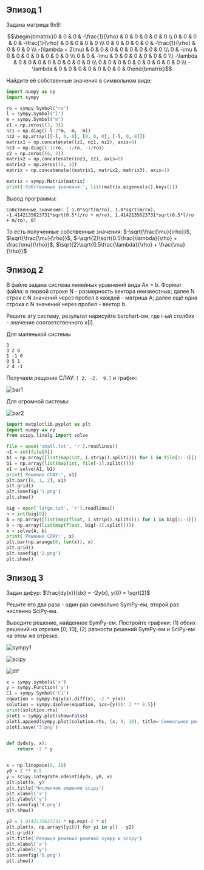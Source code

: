 ## Эпизод 1
Задана матрица 9х9:

$$\begin{bmatrix}0 & 0 & 0 & -\frac{1}{\rho} & 0 & 0 & 0 & 0 & 0 \\
0 & 0 & 0 & 0 & -\frac{1}{\rho} & 0 & 0 & 0 & 0 \\\
0 & 0 & 0 & 0 & 0 & -\frac{1}{\rho} & 0 & 0 & 0 \\\
-(\lambda + 2\mu) & 0 & 0 & 0 & 0 & 0 & 0 & 0 & 0 \\\
0 & -\mu & 0 & 0 & 0 & 0 & 0 & 0 & 0 \\\
0 & 0 & -\mu & 0 & 0 & 0 & 0 & 0 & 0 \\\
-\lambda & 0 & 0 & 0 & 0 & 0 & 0 & 0 & 0 \\\
0 & 0 & 0 & 0 & 0 & 0 & 0 & 0 & 0 \\\
-\lambda & 0 & 0 & 0 & 0 & 0 & 0 & 0 & 0\end{bmatrix}$$

Найдите её собственные значения в символьном виде:
```Python
import numpy as np
import sympy

ro = sympy.Symbol("ro")
l = sympy.Symbol("l")
m = sympy.Symbol("m")
z1 = np.zeros((3, 3))
nz1 = np.diag((-l-2*m, -m, -m))
nz2 = np.array([[-l, 0, 0], [0, 0, 0], [-l, 0, 0]])
matrix1 = np.concatenate((z1, nz1, nz2), axis=0)
nz3 = np.diag((-1/ro, -1/ro, -1/ro))
z2 = np.zeros((6, 3))
matrix2 = np.concatenate((nz3, z2), axis=0)
matrix3 = np.zeros((9, 3))
matrix = np.concatenate((matrix1, matrix2, matrix3), axis=1)

matrix = sympy.Matrix(matrix)
print('Собственные значения:', list(matrix.eigenvals().keys()))
```

Вывод программы:
```
Собственные значения: [-1.0*sqrt(m/ro), 1.0*sqrt(m/ro), -1.4142135623731*sqrt(0.5*l/ro + m/ro), 1.4142135623731*sqrt(0.5*l/ro + m/ro), 0]
```

То есть полученные собственные значения: $-\sqrt{\frac{\mu}{\rho}}$, $\sqrt{\frac{\mu}{\rho}}$, $-\sqrt{2}\sqrt{0.5\frac{\lambda}{\rho} + \frac{\mu}{\rho}}$, $\sqrt{2}\sqrt{0.5\frac{\lambda}{\rho} + \frac{\mu}{\rho}}$


## Эпизод 2
В файле задана система линейных уравнений вида Ax = b. Формат файла: в первой строке N - размерность вектора неизвестных; далее N строк с N значений через пробел в каждой - матрица A; далее ещё одна строка с N значений через пробел - вектор b.

Решите эту систему, результат нарисуйте barchart-ом, где i-ый столбик - значение соответственного x[i].

Для маленькой системы
```
3
3 2 0
1 -1 0
0 5 1
2 4 -1
```

Получаем рещение СЛАУ: `[ 2. -2.  9.]` и график:

![bar1](1.png)

Для огромной системы:

![bar2](2.png)

```Python
import matplotlib.pyplot as plt
import numpy as np
from scipy.linalg import solve

file = open('small.txt', 'r').readlines()
n1 = int(file[0])
A1 = np.array([list(map(int, i.strip().split())) for i in file[1:-1]])
b1 = np.array(list(map(int, file[-1].split())))
x1 = solve(A1, b1)
print('Решение СЛАУ:', x1)
plt.bar([0, 1, 2], x1)
plt.grid()
plt.savefig('1.png')
plt.show()

big = open('large.txt', 'r').readlines()
n = int(big[0])
A = np.array([list(map(float, i.strip().split())) for i in big[1:-1]])
b = np.array(list(map(float, big[-1].split())))
x = solve(A, b)
print('Решение СЛАУ:', x)
plt.bar(np.arange(0, len(x)), x)
plt.grid()
plt.savefig('2.png')
plt.show()
```


## Эпизод 3
Задан дифур: $\frac{dy(x)}{dx} = -2y(x), y(0) = \sqrt(2)$

Решите его два раза - один раз символьно SymPy-ем, второй раз численно SciPy-ем.

Выведите решение, найденное SymPy-ем. Постройте графики: (1) обоих решений на отрезке [0; 10], (2) разности решений SymPy-ем и SciPy-ем на этом же отрезке.

![sympy1](3.png)

![scipy](4.png)

![dif](5.png)

```Python
x = sympy.symbols('x')
y = sympy.Function('y')
C1 = sympy.Symbol('C1')
equation = sympy.Eq(y(x).diff(x), -2 * y(x))
solution = sympy.dsolve(equation, ics={y(0): 2 ** 0.5})
print(solution.rhs)
plot1 = sympy.plot(show=False)
plot1.append(sympy.plot(solution.rhs, (x, 0, 10), title='Символьное решение sympy', ylabel='y')[0])
plot1.save('3.png')


def dydx(y, x):
    return -2 * y


x = np.linspace(0, 10)
y0 = 2 ** 0.5
y = scipy.integrate.odeint(dydx, y0, x)
plt.plot(x, y)
plt.title('Численное решение scipy')
plt.xlabel('x')
plt.ylabel('y')
plt.savefig('4.png')
plt.show()

y2 = 1.4142135623731 * np.exp(-2 * x)
plt.plot(x, np.array([yi[0] for yi in y]) - y2)
plt.grid()
plt.title('Разница решений решений sympy и scipy')
plt.xlabel('x')
plt.ylabel('y')
plt.savefig('5.png')
plt.show()
```
